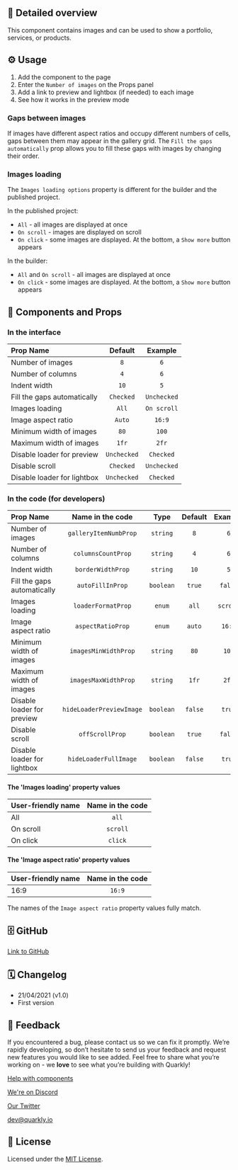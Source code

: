 ## 📖 Detailed overview

This component contains images and can be used to show a portfolio, services, or products.

## ⚙️ Usage

1.  Add the component to the page
2.  Enter the `Number of images` on the Props panel
3.  Add a link to preview and lightbox (if needed) to each image
4.  See how it works in the preview mode

### Gaps between images

If images have different aspect ratios and occupy different numbers of cells, gaps between them may appear in the gallery grid. The `Fill the gaps automatically` prop allows you to fill these gaps with images by changing their order.

### Images loading

The `Images loading options` property is different for the builder and the published project.

In the published project:

-   `All` - all images are displayed at once
-   `On scroll` - images are displayed on scroll
-   `On click` - some images are displayed. At the bottom, a `Show more` button appears

In the builder:

-   `All` and `On scroll` - all images are displayed at once
-   `On click` - some images are displayed. At the bottom, a `Show more` button appears

## 🧩 Components and Props

### In the interface

| Prop Name                   |   Default   |   Example   |
| :-------------------------- | :---------: | :---------: |
| Number of images            |     `8`     |     `6`     |
| Number of columns           |     `4`     |     `6`     |
| Indent width                |    `10`     |     `5`     |
| Fill the gaps automatically |  `Checked`  | `Unchecked` |
| Images loading              |    `All`    | `On scroll` |
| Image aspect ratio          |   `Auto`    |   `16:9`    |
| Minimum width of images     |    `80`     |    `100`    |
| Maximum width of images     |    `1fr`    |    `2fr`    |
| Disable loader for preview  | `Unchecked` |  `Checked`  |
| Disable scroll              |  `Checked`  | `Unchecked` |
| Disable loader for lightbox | `Unchecked` |  `Checked`  |

### In the code (for developers)

| Prop Name                   |     Name in the code     |   Type    | Default | Example  |
| :-------------------------- | :----------------------: | :-------: | :-----: | :------: |
| Number of images            |  `galleryItemNumbProp`   | `string`  |   `8`   |   `6`    |
| Number of columns           |    `columnsCountProp`    | `string`  |   `4`   |   `6`    |
| Indent width                |    `borderWidthProp`     | `string`  |  `10`   |   `5`    |
| Fill the gaps automatically |     `autoFillInProp`     | `boolean` | `true`  | `false`  |
| Images loading              |    `loaderFormatProp`    |  `enum`   |  `all`  | `scroll` |
| Image aspect ratio          |    `aspectRatioProp`     |  `enum`   | `auto`  |  `16:9`  |
| Minimum width of images     |   `imagesMinWidthProp`   | `string`  |  `80`   |  `100`   |
| Maximum width of images     |   `imagesMaxWidthProp`   | `string`  |  `1fr`  |  `2fr`   |
| Disable loader for preview  | `hideLoaderPreviewImage` | `boolean` | `false` |  `true`  |
| Disable scroll              |     `offScrollProp`      | `boolean` | `true`  | `false`  |
| Disable loader for lightbox |  `hideLoaderFullImage`   | `boolean` | `false` |  `true`  |

#### The 'Images loading' property values

| User-friendly name | Name in the code |
| :----------------- | :--------------: |
| All                |      `all`       |
| On scroll          |     `scroll`     |
| On click           |     `click`      |

#### The 'Image aspect ratio' property values

| User-friendly name | Name in the code |
| :----------------- | :--------------: |
| 16:9               |      `16:9`      |

The names of the `Image aspect ratio` property values fully match.

## 🗄 GitHub

[Link to GitHub](https://github.com/quarkly/community-kit/tree/master/src/Gallery)

## 🗓 Changelog

-   21/04/2021 (v1.0)
-   First version

## 📮 Feedback

If you encountered a bug, please contact us so we can fix it promptly. We’re rapidly developing, so don’t hesitate to send us your feedback and request new features you would like to see added. Feel free to share what you’re working on - we **love** to see what you’re building with Quarkly!

[Help with components](https://community.quarkly.io/c/requests/11)

[We're on Discord](https://discord.gg/SuF9vCMJGW)

[Our Twitter](https://twitter.com/quarklyapp)

[dev@quarkly.io](mailto:dev@quarkly.io)

## 📝 License

Licensed under the [MIT License](https://raw.githubusercontent.com/quarkly/community-kit/master/LICENSE).
